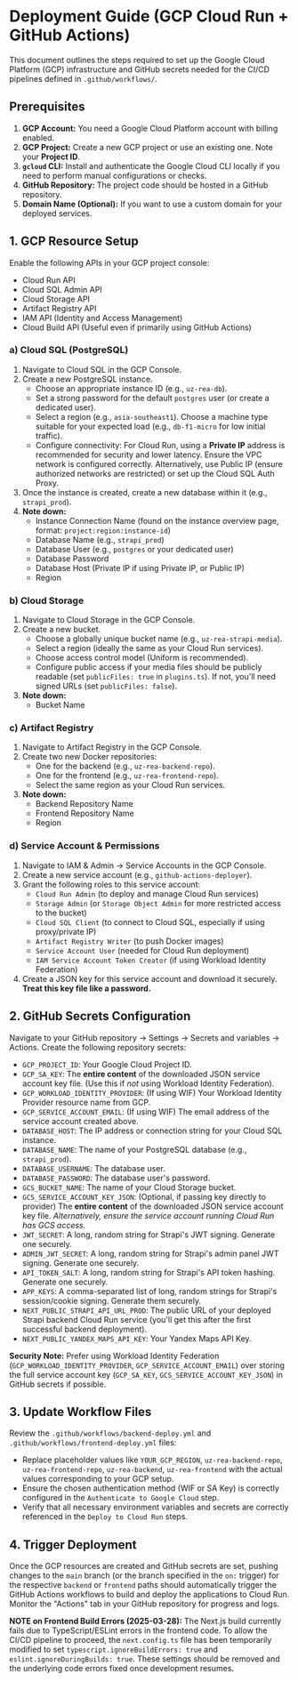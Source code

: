 # Deployment Guide (GCP Cloud Run + GitHub Actions)

This document outlines the steps required to set up the Google Cloud Platform (GCP) infrastructure and GitHub secrets needed for the CI/CD pipelines defined in `.github/workflows/`.

## Prerequisites

1.  **GCP Account:** You need a Google Cloud Platform account with billing enabled.
2.  **GCP Project:** Create a new GCP project or use an existing one. Note your **Project ID**.
3.  **`gcloud` CLI:** Install and authenticate the Google Cloud CLI locally if you need to perform manual configurations or checks.
4.  **GitHub Repository:** The project code should be hosted in a GitHub repository.
5.  **Domain Name (Optional):** If you want to use a custom domain for your deployed services.

## 1. GCP Resource Setup

Enable the following APIs in your GCP project console:
*   Cloud Run API
*   Cloud SQL Admin API
*   Cloud Storage API
*   Artifact Registry API
*   IAM API (Identity and Access Management)
*   Cloud Build API (Useful even if primarily using GitHub Actions)

### a) Cloud SQL (PostgreSQL)

1.  Navigate to Cloud SQL in the GCP Console.
2.  Create a new PostgreSQL instance.
    *   Choose an appropriate instance ID (e.g., `uz-rea-db`).
    *   Set a strong password for the default `postgres` user (or create a dedicated user).
    *   Select a region (e.g., `asia-southeast1`). Choose a machine type suitable for your expected load (e.g., `db-f1-micro` for low initial traffic).
    *   Configure connectivity: For Cloud Run, using a **Private IP** address is recommended for security and lower latency. Ensure the VPC network is configured correctly. Alternatively, use Public IP (ensure authorized networks are restricted) or set up the Cloud SQL Auth Proxy.
3.  Once the instance is created, create a new database within it (e.g., `strapi_prod`).
4.  **Note down:**
    *   Instance Connection Name (found on the instance overview page, format: `project:region:instance-id`)
    *   Database Name (e.g., `strapi_prod`)
    *   Database User (e.g., `postgres` or your dedicated user)
    *   Database Password
    *   Database Host (Private IP if using Private IP, or Public IP)
    *   Region

### b) Cloud Storage

1.  Navigate to Cloud Storage in the GCP Console.
2.  Create a new bucket.
    *   Choose a globally unique bucket name (e.g., `uz-rea-strapi-media`).
    *   Select a region (ideally the same as your Cloud Run services).
    *   Choose access control model (Uniform is recommended).
    *   Configure public access if your media files should be publicly readable (set `publicFiles: true` in `plugins.ts`). If not, you'll need signed URLs (set `publicFiles: false`).
3.  **Note down:**
    *   Bucket Name

### c) Artifact Registry

1.  Navigate to Artifact Registry in the GCP Console.
2.  Create two new Docker repositories:
    *   One for the backend (e.g., `uz-rea-backend-repo`).
    *   One for the frontend (e.g., `uz-rea-frontend-repo`).
    *   Select the same region as your Cloud Run services.
3.  **Note down:**
    *   Backend Repository Name
    *   Frontend Repository Name
    *   Region

### d) Service Account & Permissions

1.  Navigate to IAM & Admin -> Service Accounts in the GCP Console.
2.  Create a new service account (e.g., `github-actions-deployer`).
3.  Grant the following roles to this service account:
    *   `Cloud Run Admin` (to deploy and manage Cloud Run services)
    *   `Storage Admin` (or `Storage Object Admin` for more restricted access to the bucket)
    *   `Cloud SQL Client` (to connect to Cloud SQL, especially if using proxy/private IP)
    *   `Artifact Registry Writer` (to push Docker images)
    *   `Service Account User` (needed for Cloud Run deployment)
    *   `IAM Service Account Token Creator` (if using Workload Identity Federation)
4.  Create a JSON key for this service account and download it securely. **Treat this key file like a password.**

## 2. GitHub Secrets Configuration

Navigate to your GitHub repository -> Settings -> Secrets and variables -> Actions. Create the following repository secrets:

*   `GCP_PROJECT_ID`: Your Google Cloud Project ID.
*   `GCP_SA_KEY`: The **entire content** of the downloaded JSON service account key file. (Use this if *not* using Workload Identity Federation).
*   `GCP_WORKLOAD_IDENTITY_PROVIDER`: (If using WIF) Your Workload Identity Provider resource name from GCP.
*   `GCP_SERVICE_ACCOUNT_EMAIL`: (If using WIF) The email address of the service account created above.
*   `DATABASE_HOST`: The IP address or connection string for your Cloud SQL instance.
*   `DATABASE_NAME`: The name of your PostgreSQL database (e.g., `strapi_prod`).
*   `DATABASE_USERNAME`: The database user.
*   `DATABASE_PASSWORD`: The database user's password.
*   `GCS_BUCKET_NAME`: The name of your Cloud Storage bucket.
*   `GCS_SERVICE_ACCOUNT_KEY_JSON`: (Optional, if passing key directly to provider) The **entire content** of the downloaded JSON service account key file. *Alternatively, ensure the service account running Cloud Run has GCS access.*
*   `JWT_SECRET`: A long, random string for Strapi's JWT signing. Generate one securely.
*   `ADMIN_JWT_SECRET`: A long, random string for Strapi's admin panel JWT signing. Generate one securely.
*   `API_TOKEN_SALT`: A long, random string for Strapi's API token hashing. Generate one securely.
*   `APP_KEYS`: A comma-separated list of long, random strings for Strapi's session/cookie signing. Generate them securely.
*   `NEXT_PUBLIC_STRAPI_API_URL_PROD`: The public URL of your deployed Strapi backend Cloud Run service (you'll get this after the first successful backend deployment).
*   `NEXT_PUBLIC_YANDEX_MAPS_API_KEY`: Your Yandex Maps API Key.

**Security Note:** Prefer using Workload Identity Federation (`GCP_WORKLOAD_IDENTITY_PROVIDER`, `GCP_SERVICE_ACCOUNT_EMAIL`) over storing the full service account key (`GCP_SA_KEY`, `GCS_SERVICE_ACCOUNT_KEY_JSON`) in GitHub secrets if possible.

## 3. Update Workflow Files

Review the `.github/workflows/backend-deploy.yml` and `.github/workflows/frontend-deploy.yml` files:

*   Replace placeholder values like `YOUR_GCP_REGION`, `uz-rea-backend-repo`, `uz-rea-frontend-repo`, `uz-rea-backend`, `uz-rea-frontend` with the actual values corresponding to your GCP setup.
*   Ensure the chosen authentication method (WIF or SA Key) is correctly configured in the `Authenticate to Google Cloud` step.
*   Verify that all necessary environment variables and secrets are correctly referenced in the `Deploy to Cloud Run` steps.

## 4. Trigger Deployment

Once the GCP resources are created and GitHub secrets are set, pushing changes to the `main` branch (or the branch specified in the `on:` trigger) for the respective `backend` or `frontend` paths should automatically trigger the GitHub Actions workflows to build and deploy the applications to Cloud Run. Monitor the "Actions" tab in your GitHub repository for progress and logs.

**NOTE on Frontend Build Errors (2025-03-28):** The Next.js build currently fails due to TypeScript/ESLint errors in the frontend code. To allow the CI/CD pipeline to proceed, the `next.config.ts` file has been temporarily modified to set `typescript.ignoreBuildErrors: true` and `eslint.ignoreDuringBuilds: true`. These settings should be removed and the underlying code errors fixed once development resumes.

